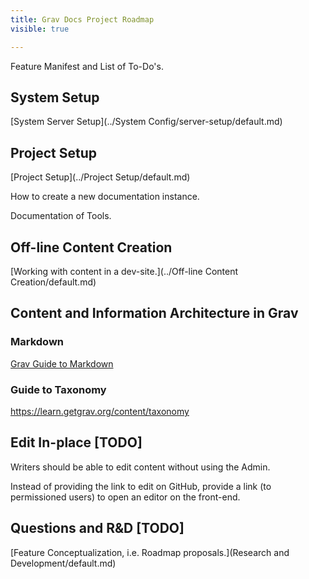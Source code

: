 ```yaml
---
title: Grav Docs Project Roadmap
visible: true

---
```


Feature Manifest and List of To-Do's.

## System Setup

[System Server Setup](../System Config/server-setup/default.md)

## Project Setup

[Project Setup](../Project Setup/default.md)

How to create a new documentation instance.

Documentation of Tools.

## Off-line Content Creation 

[Working with content in a dev-site.](../Off-line Content Creation/default.md)

## Content and Information Architecture in Grav

### Markdown

[Grav Guide to Markdown](../using-grav/typography/default.md)

### Guide to Taxonomy

https://learn.getgrav.org/content/taxonomy

## Edit In-place [TODO]

Writers should be able to edit content without using the Admin.

Instead of providing the link to edit on GitHub, provide a link (to permissioned users) to open an editor on the front-end.

## Questions and R&D [TODO]

[Feature Conceptualization, i.e. Roadmap proposals.](Research and Development/default.md)


